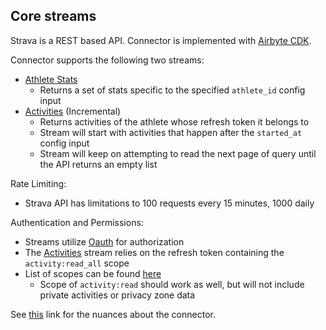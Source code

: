## Core streams

Strava is a REST based API. Connector is implemented with [Airbyte CDK](https://docs.airbyte.io/connector-development/cdk-python).

Connector supports the following two streams:
* [Athlete Stats](https://developers.strava.com/docs/reference/#api-Athletes-getStats)
    * Returns a set of stats specific to the specified `athlete_id` config input
* [Activities](https://developers.strava.com/docs/reference/#api-Activities-getLoggedInAthleteActivities) \(Incremental\)
    * Returns activities of the athlete whose refresh token it belongs to
    * Stream will start with activities that happen after the `started_at` config input
    * Stream will keep on attempting to read the next page of query until the API returns an empty list

Rate Limiting:
* Strava API has limitations to 100 requests every 15 minutes, 1000 daily

Authentication and Permissions:
* Streams utilize [Oauth](https://developers.strava.com/docs/authentication/#oauthoverview) for authorization
* The [Activities](https://developers.strava.com/docs/reference/#api-Activities-getLoggedInAthleteActivities) stream relies on the refresh token containing the `activity:read_all` scope
* List of scopes can be found [here](https://developers.strava.com/docs/authentication/#detailsaboutrequestingaccess)
    * Scope of `activity:read` should work as well, but will not include private activities or privacy zone data


See [this](https://docs.airbyte.io/integrations/sources/strava) link for the nuances about the connector.

